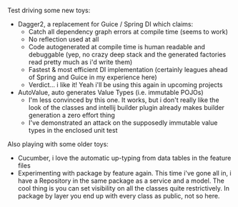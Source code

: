 Test driving some new toys:

* Dagger2, a replacement for Guice / Spring DI which claims:
  * Catch all dependency graph errors at compile time (seems to work)
  * No reflection used at all
  * Code autogenerated at compile time is human readable and debuggable (yep, no crazy deep stack and the generated factories read pretty much as i'd write them)
  * Fastest & most efficient DI implementation (certainly leagues ahead of Spring and Guice in my experience here)
  * Verdict... i like it! Yeah i'll be using this again in upcoming projects
* AutoValue, auto generates Value Types (i.e. immutable POJOs)
  * I'm less convinced by this one. It works, but i don't really like the look of the classes and intellij builder plugin
    already makes builder generation a zero effort thing
  * I've demonstrated an attack on the supposedly immutable value types in the enclosed unit test

Also playing with some older toys:

* Cucumber, i love the automatic up-typing from data tables in the feature files
* Experimenting with package by feature again. This time i've gone all in, i have a Repository in the same package as
a service and a model. The cool thing is you can set visibility on all the classes quite restrictively. In package by layer
you end up with every class as public, not so here.
